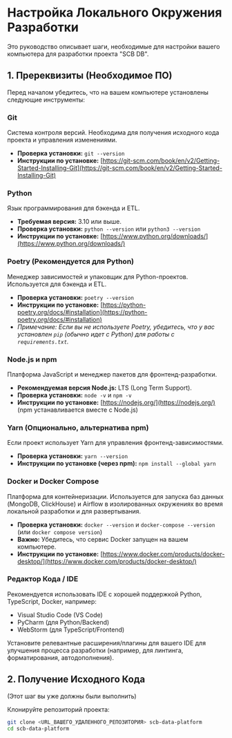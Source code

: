# Настройка Локального Окружения Разработки

Это руководство описывает шаги, необходимые для настройки вашего компьютера для разработки проекта "SCB DB".

## 1. Пререквизиты (Необходимое ПО)

Перед началом убедитесь, что на вашем компьютере установлены следующие инструменты:

### Git
Система контроля версий. Необходима для получения исходного кода проекта и управления изменениями.
*   **Проверка установки:** `git --version`
*   **Инструкции по установке:** [https://git-scm.com/book/en/v2/Getting-Started-Installing-Git](https://git-scm.com/book/en/v2/Getting-Started-Installing-Git)

### Python
Язык программирования для бэкенда и ETL.
*   **Требуемая версия:** 3.10 или выше.
*   **Проверка установки:** `python --version` или `python3 --version`
*   **Инструкции по установке:** [https://www.python.org/downloads/](https://www.python.org/downloads/)

### Poetry (Рекомендуется для Python)
Менеджер зависимостей и упаковщик для Python-проектов. Используется для бэкенда и ETL.
*   **Проверка установки:** `poetry --version`
*   **Инструкции по установке:** [https://python-poetry.org/docs/#installation](https://python-poetry.org/docs/#installation)
*   *Примечание: Если вы не используете Poetry, убедитесь, что у вас установлен `pip` (обычно идет с Python) для работы с `requirements.txt`.*

### Node.js и npm
Платформа JavaScript и менеджер пакетов для фронтенд-разработки.
*   **Рекомендуемая версия Node.js:** LTS (Long Term Support).
*   **Проверка установки:** `node -v` и `npm -v`
*   **Инструкции по установке:** [https://nodejs.org/](https://nodejs.org/) (npm устанавливается вместе с Node.js)

### Yarn (Опционально, альтернатива npm)
Если проект использует Yarn для управления фронтенд-зависимостями.
*   **Проверка установки:** `yarn --version`
*   **Инструкции по установке (через npm):** `npm install --global yarn`

### Docker и Docker Compose
Платформа для контейнеризации. Используется для запуска баз данных (MongoDB, ClickHouse) и Airflow в изолированных окружениях во время локальной разработки и для развертывания.
*   **Проверка установки:** `docker --version` и `docker-compose --version` (или `docker compose version`)
*   **Важно:** Убедитесь, что сервис Docker запущен на вашем компьютере.
*   **Инструкции по установке:** [https://www.docker.com/products/docker-desktop/](https://www.docker.com/products/docker-desktop/)

### Редактор Кода / IDE
Рекомендуется использовать IDE с хорошей поддержкой Python, TypeScript, Docker, например:
*   Visual Studio Code (VS Code)
*   PyCharm (для Python/Backend)
*   WebStorm (для TypeScript/Frontend)

Установите релевантные расширения/плагины для вашего IDE для улучшения процесса разработки (например, для линтинга, форматирования, автодополнения).

## 2. Получение Исходного Кода
(Этот шаг вы уже должны были выполнить)

Клонируйте репозиторий проекта:
```bash
git clone <URL_ВАШЕГО_УДАЛЕННОГО_РЕПОЗИТОРИЯ> scb-data-platform
cd scb-data-platform